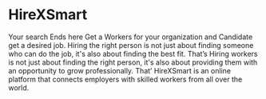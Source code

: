 # HireXSmart
Your search Ends here Get a Workers for your organization and Candidate get a desired job.
Hiring the right person is not just about finding someone who can do the job, it's also about finding the best fit. That’s
Hiring workers is not just about finding the right person, it's also about providing them with an opportunity to grow professionally. That’
HireXSmart is an online platform that connects employers with skilled workers from all over the world.